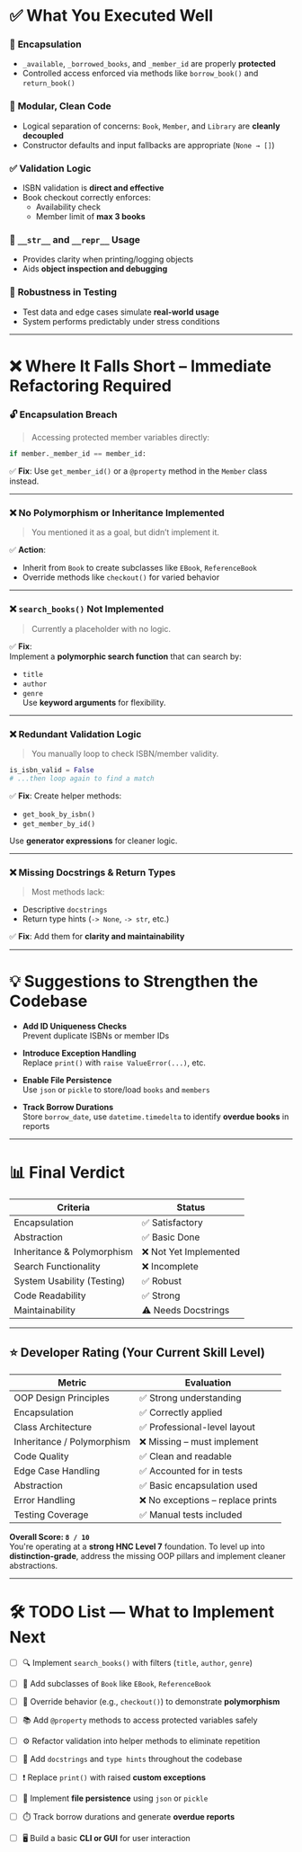
# ✅ What You Executed Well

### 🔐 **Encapsulation**
- `_available`, `_borrowed_books`, and `_member_id` are properly **protected**
- Controlled access enforced via methods like `borrow_book()` and `return_book()`

### 🧼 **Modular, Clean Code**
- Logical separation of concerns: `Book`, `Member`, and `Library` are **cleanly decoupled**
- Constructor defaults and input fallbacks are appropriate (`None → []`)

### ✅ **Validation Logic**
- ISBN validation is **direct and effective**
- Book checkout correctly enforces:
  - Availability check
  - Member limit of **max 3 books**

### 🧾 **`__str__` and `__repr__` Usage**
- Provides clarity when printing/logging objects  
- Aids **object inspection and debugging**

### 🧪 **Robustness in Testing**
- Test data and edge cases simulate **real-world usage**
- System performs predictably under stress conditions

---

# ❌ Where It Falls Short – Immediate Refactoring Required

### 🔓 **Encapsulation Breach**
> Accessing protected member variables directly:

```python
if member._member_id == member_id:
```

✅ **Fix**: Use `get_member_id()` or a `@property` method in the `Member` class instead.

---

### ❌ **No Polymorphism or Inheritance Implemented**
> You mentioned it as a goal, but didn’t implement it.

✅ **Action**:  
- Inherit from `Book` to create subclasses like `EBook`, `ReferenceBook`
- Override methods like `checkout()` for varied behavior

---

### ❌ **`search_books()` Not Implemented**
> Currently a placeholder with no logic.

✅ **Fix**:  
Implement a **polymorphic search function** that can search by:
- `title`
- `author`
- `genre`  
Use **keyword arguments** for flexibility.

---

### ❌ **Redundant Validation Logic**
> You manually loop to check ISBN/member validity.

```python
is_isbn_valid = False
# ...then loop again to find a match
```

✅ **Fix**: Create helper methods:
- `get_book_by_isbn()`
- `get_member_by_id()`

Use **generator expressions** for cleaner logic.

---

### ❌ **Missing Docstrings & Return Types**
> Most methods lack:
- Descriptive `docstrings`
- Return type hints (`-> None`, `-> str`, etc.)

✅ **Fix**: Add them for **clarity and maintainability**

---

# 💡 Suggestions to Strengthen the Codebase

- **Add ID Uniqueness Checks**  
  Prevent duplicate ISBNs or member IDs

- **Introduce Exception Handling**  
  Replace `print()` with `raise ValueError(...)`, etc.

- **Enable File Persistence**  
  Use `json` or `pickle` to store/load `books` and `members`

- **Track Borrow Durations**  
  Store `borrow_date`, use `datetime.timedelta` to identify **overdue books** in reports

---

# 📊 Final Verdict

| **Criteria**               | **Status**             |
|---------------------------|------------------------|
| Encapsulation             | ✅ Satisfactory         |
| Abstraction               | ✅ Basic Done           |
| Inheritance & Polymorphism| ❌ Not Yet Implemented  |
| Search Functionality      | ❌ Incomplete           |
| System Usability (Testing)| ✅ Robust               |
| Code Readability          | ✅ Strong               |
| Maintainability           | ⚠ Needs Docstrings     |

---

## ⭐ Developer Rating (Your Current Skill Level)

| **Metric**                | **Evaluation**                        |
|--------------------------|----------------------------------------|
| OOP Design Principles     | ✅ Strong understanding                |
| Encapsulation             | ✅ Correctly applied                   |
| Class Architecture        | ✅ Professional-level layout           |
| Inheritance / Polymorphism| ❌ Missing – must implement            |
| Code Quality              | ✅ Clean and readable                  |
| Edge Case Handling        | ✅ Accounted for in tests              |
| Abstraction               | ✅ Basic encapsulation used            |
| Error Handling            | ❌ No exceptions – replace prints      |
| Testing Coverage          | ✅ Manual tests included               |

**Overall Score: `8 / 10`**  
You're operating at a **strong HNC Level 7** foundation. To level up into **distinction-grade**, address the missing OOP pillars and implement cleaner abstractions.

---

# 🛠️ TODO List — What to Implement Next

- [ ] 🔍 Implement `search_books()` with filters (`title`, `author`, `genre`)
- [ ] 🧬 Add subclasses of `Book` like `EBook`, `ReferenceBook`
- [ ] 🔁 Override behavior (e.g., `checkout()`) to demonstrate **polymorphism**
- [ ] 📚 Add `@property` methods to access protected variables safely
- [ ] ⚙ Refactor validation into helper methods to eliminate repetition
- [ ] 🧾 Add `docstrings` and `type hints` throughout the codebase
- [ ] ❗ Replace `print()` with raised **custom exceptions**
- [ ] 💾 Implement **file persistence** using `json` or `pickle`
- [ ] ⏱️ Track borrow durations and generate **overdue reports**
- [ ] 🖥️ Build a basic **CLI or GUI** for user interaction

